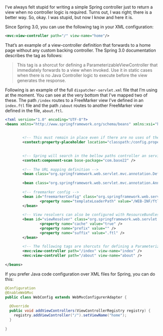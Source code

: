 I’ve always felt stupid for writing a simple Spring controller just to return a view when no controller logic is required. Turns out, I was right; there is a better way. So, okay. I was stupid, but now I know and here it is.


Since Spring 3.0, you can use the following tag in your XML configuration:

``` xml
<mvc:view-controller path="/" view-name="home"/>
```

That’s an example of a view-controller definition that forwards to a home page without any custom backing controller. The Spring 3.0 documentation describes the tag as follows:

> This tag is a shorcut for defining a ParameterizableViewController that immediately forwards to a view when invoked. Use it in static cases when there is no Java Controller logic to execute before the view generates the response.

Following is an example of the full `dispatcher-servlet.xml` file that I’m using at the moment. You can see at the very bottom that I’ve mapped two of these. The path `/index` routes to a FreeMarker view I’ve defined in an `index.ftl` file and the path `/about` routes to another FreeMarker view defined in the file, `about.ftl`.

``` xml
<?xml version="1.0" encoding="UTF-8"?>
<beans xmlns="http://www.springframework.org/schema/beans" xmlns:xsi="http://www.w3.org/2001/XMLSchema-instance" xmlns:p="http://www.springframework.org/schema/p" xmlns:mvc="http://www.springframework.org/schema/mvc" xmlns:context="http://www.springframework.org/schema/context" xsi:schemaLocation=" http://www.springframework.org/schema/beans http://www.springframework.org/schema/beans/spring-beans-3.0.xsd http://www.springframework.org/schema/context http://www.springframework.org/schema/context/spring-context-3.0.xsd http://www.springframework.org/schema/mvc http://www.springframework.org/schema/mvc/spring-mvc-3.0.xsd">
 
 
        <!-- This must remain in place even if there are no uses of the properties loaded in this file because it prepares the properties for use in Java classes. For example: @Value("${ldp.installableDataPath}") private String installableDataPath; -->
        <context:property-placeholder location="classpath:/config.properties" />
 
 
        <!-- Spring will search in the bellow paths controller an services annotations -->
        <context:component-scan base-package="com.base22" />
 
        <!-- The URL mapping definition -->
        <bean class="org.springframework.web.servlet.mvc.annotation.DefaultAnnotationHandlerMapping" />
 
        <bean class="org.springframework.web.servlet.mvc.annotation.AnnotationMethodHandlerAdapter"/>
 
        <!-- freemarker config -->
        <bean id="freemarkerConfig" class="org.springframework.web.servlet.view.freemarker.FreeMarkerConfigurer">
                <property name="templateLoaderPath" value="/WEB-INF/ftl/" />
        </bean>
 
        <!-- View resolvers can also be configured with ResourceBundles or XML files. If you need different view resolving based on Locale, you have to use the resource bundle resolver. -->
        <bean id="viewResolver" class="org.springframework.web.servlet.view.freemarker.FreeMarkerViewResolver">
                <property name="cache" value="true" />
                <property name="prefix" value="" />
                <property name="suffix" value=".ftl" />
        </bean>
 
        <!-- The following tags are shorcuts for defining a ParameterizableViewController that immediately forwards to a view when invoked. They are used in static cases when there is no Java Controller logic to execute before the view generates the response. -->
        <mvc:view-controller path="/index" view-name="index" />
        <mvc:view-controller path="/about" view-name="about" />
 
</beans>
```

If you prefer Java code configuration over XML files for Spring, you can do this:

``` java
@Configuration
@EnableWebMvc
public class WebConfig extends WebMvcConfigurerAdapter {
 
  @Override
  public void addViewControllers(ViewControllerRegistry registry) {
    registry.addViewController("/").setViewName("home");
  }
 
}
```

